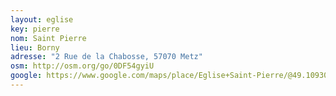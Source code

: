 ```yaml
---
layout: eglise
key: pierre
nom: Saint Pierre
lieu: Borny
adresse: "2 Rue de la Chabosse, 57070 Metz"
osm: http://osm.org/go/0DF54gyiU
google: https://www.google.com/maps/place/Eglise+Saint-Pierre/@49.1093015,6.2217728,17z/
---
```

